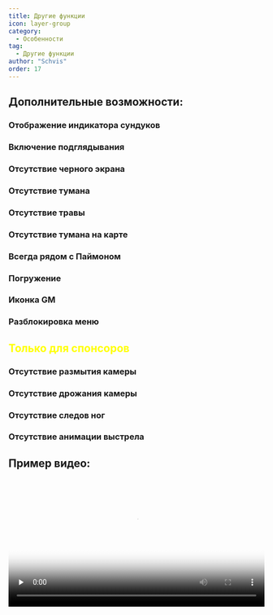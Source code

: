 ```yaml
---
title: Другие функции
icon: layer-group
category:
  - Особенности
tag:
  - Другие функции
author: "Schvis"
order: 17
---
```


## Дополнительные возможности:
### Отображение индикатора сундуков
### Включение подглядывания
### Отсутствие черного экрана
### Отсутствие тумана
### Отсутствие травы
### Отсутствие тумана на карте
### Всегда рядом с Паймоном
### Погружение
### Иконка GM
### Разблокировка меню
## <span style='color:yellow;'>Только для спонсоров</span>
### Отсутствие размытия камеры
### Отсутствие дрожания камеры
### Отсутствие следов ног
### Отсутствие анимации выстрела

## Пример видео:

<video controls preload="none" width="100%" poster="https://nextcloud.atruicardona.xyz/s/eMP6xMRxWbfSqti/preview"><source src="https://nextcloud.atruicardona.xyz/s/eMP6xMRxWbfSqti/download" type="video/mp4"></video>
